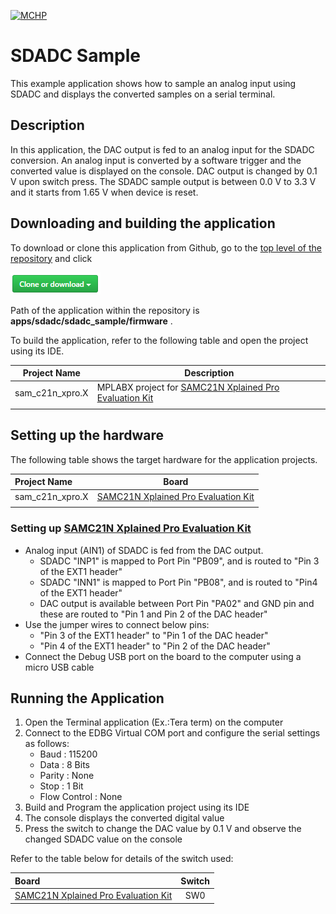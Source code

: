 [![MCHP](https://www.microchip.com/ResourcePackages/Microchip/assets/dist/images/logo.png)](https://www.microchip.com)

# SDADC Sample

This example application shows how to sample an analog input using SDADC and displays the converted samples on a serial terminal.

## Description

In this application, the DAC output is fed to an analog input for the SDADC conversion. An analog input is converted by a software trigger and the converted value is displayed on the console. DAC output is changed by 0.1 V upon switch press. The SDADC sample output is between 0.0 V to 3.3 V and it starts from 1.65 V when device is reset.

## Downloading and building the application

To download or clone this application from Github, go to the [top level of the repository](https://github.com/Microchip-MPLAB-Harmony/csp_apps_sam_c20_c21) and click

![clone](../../../docs/images/clone.png)

Path of the application within the repository is **apps/sdadc/sdadc_sample/firmware** .

To build the application, refer to the following table and open the project using its IDE.

| Project Name      | Description                                    |
| ----------------- | ---------------------------------------------- |
| sam_c21n_xpro.X | MPLABX project for [SAMC21N Xplained Pro Evaluation Kit](https://www.microchip.com/developmenttools/ProductDetails/atsamc21n-xpro) |
|||

## Setting up the hardware

The following table shows the target hardware for the application projects.

| Project Name| Board|
|:---------|:---------:|
| sam_c21n_xpro.X | [SAMC21N Xplained Pro Evaluation Kit](https://www.microchip.com/developmenttools/ProductDetails/atsamc21n-xpro)
|||

### Setting up [SAMC21N Xplained Pro Evaluation Kit](https://www.microchip.com/developmenttools/ProductDetails/atsamc21n-xpro)

- Analog input (AIN1) of SDADC is fed from the DAC output.
  - SDADC "INP1" is mapped to Port Pin "PB09", and is routed to "Pin 3 of the EXT1 header"
  - SDADC "INN1" is mapped to Port Pin "PB08", and is routed to "Pin4 of the EXT1 header"
  - DAC output is available between Port Pin "PA02" and GND pin and these are routed to "Pin 1 and Pin 2 of the DAC header"
- Use the jumper wires to connect below pins:
  - "Pin 3 of the EXT1 header" to "Pin 1 of the DAC header"
  - "Pin 4 of the EXT1 header" to "Pin 2 of the DAC header"
- Connect the Debug USB port on the board to the computer using a micro USB cable

## Running the Application

1. Open the Terminal application (Ex.:Tera term) on the computer
2. Connect to the EDBG Virtual COM port and configure the serial settings as follows:
    - Baud : 115200
    - Data : 8 Bits
    - Parity : None
    - Stop : 1 Bit
    - Flow Control : None
3. Build and Program the application project using its IDE
4. The console displays the converted digital value
5. Press the switch to change the DAC value by 0.1 V and observe the changed SDADC value on the console

Refer to the table below for details of the switch used:

| Board | Switch |
|:------|:------:|
| [SAMC21N Xplained Pro Evaluation Kit](https://www.microchip.com/developmenttools/ProductDetails/atsamc21n-xpro) | SW0 |
